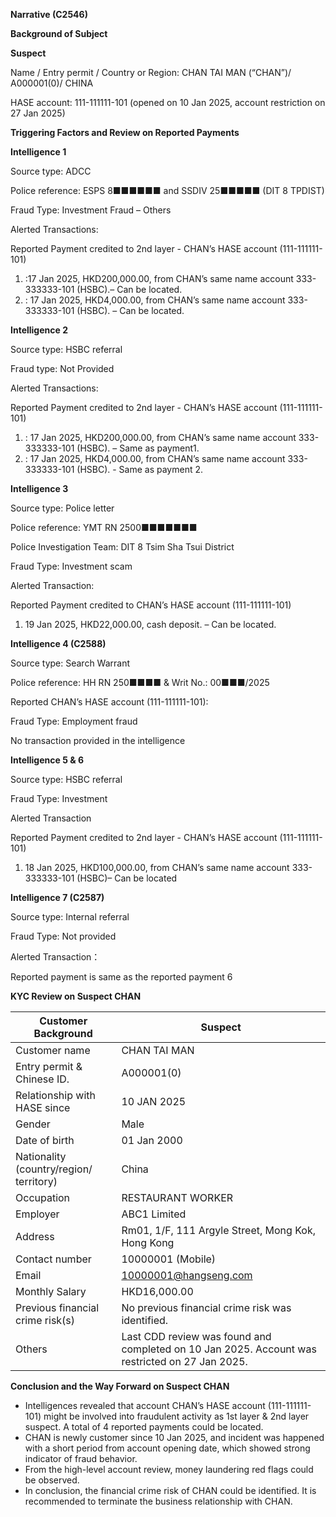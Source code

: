 **Narrative (C2546)**

**Background of Subject**

**Suspect**

Name / Entry permit / Country or Region: CHAN TAI MAN (“CHAN”)/ A000001(0)/ CHINA

HASE account: 111-111111-101 (opened on 10 Jan 2025, account restriction on 27 Jan 2025)

**Triggering Factors and Review on Reported Payments**

**Intelligence 1**

Source type: ADCC

Police reference: ESPS 8■■■■■■ and SSDIV 25■■■■■ (DIT 8 TPDIST)

Fraud Type: Investment Fraud – Others

Alerted Transactions:

Reported Payment credited to 2nd layer - CHAN’s HASE account (111-111111-101)

1. :17 Jan 2025, HKD200,000.00, from CHAN’s same name account 333-333333-101 (HSBC).– Can be located.
2. : 17 Jan 2025, HKD4,000.00, from CHAN’s same name account 333-333333-101 (HSBC). – Can be located.

**Intelligence 2**

Source type: HSBC referral

Fraud type: Not Provided

Alerted Transactions:

Reported Payment credited to 2nd layer - CHAN’s HASE account (111-111111-101)

1. : 17 Jan 2025, HKD200,000.00, from CHAN’s same name account 333-333333-101 (HSBC). – Same as payment1.
2. : 17 Jan 2025, HKD4,000.00, from CHAN’s same name account 333-333333-101 (HSBC). - Same as payment 2.

**Intelligence 3**

Source type: Police letter

Police reference: YMT RN 2500■■■■■■■

Police Investigation Team: DIT 8 Tsim Sha Tsui District

Fraud Type: Investment scam

Alerted Transaction:

Reported Payment credited to CHAN’s HASE account (111-111111-101)

1. 19 Jan 2025, HKD22,000.00, cash deposit. – Can be located.

**Intelligence 4 (C2588)**

Source type: Search Warrant

Police reference: HH RN 250■■■■ & Writ No.: 00■■■/2025

Reported CHAN’s HASE account (111-111111-101):

Fraud Type: Employment fraud

No transaction provided in the intelligence

**Intelligence 5 & 6**

Source type: HSBC referral

Fraud Type: Investment

Alerted Transaction

Reported Payment credited to 2nd layer - CHAN’s HASE account (111-111111-101)

1. 18 Jan 2025, HKD100,000.00, from CHAN’s same name account 333-333333-101 (HSBC)– Can be located

**Intelligence 7 (C2587)**

Source type: Internal referral

Fraud Type: Not provided

Alerted Transaction：

Reported payment is same as the reported payment 6

**KYC Review on Suspect CHAN**

| Customer Background | Suspect |
| --- | --- |
| Customer name | CHAN TAI MAN |
| Entry permit & Chinese ID. | A000001(0) |
| Relationship with HASE since | 10 JAN 2025 |
| Gender | Male |
| Date of birth | 01 Jan 2000 |
| Nationality (country/region/ territory) | China |
| Occupation | RESTAURANT WORKER |
| Employer | ABC1 Limited |
| Address | Rm01, 1/F, 111 Argyle Street, Mong Kok, Hong Kong |
| Contact number | 10000001 (Mobile) |
| Email | 10000001@hangseng.com |
| Monthly Salary | HKD16,000.00 |
| Previous financial crime risk(s) | No previous financial crime risk was identified. |
| Others | Last CDD review was found and completed on 10 Jan 2025.  Account was restricted on 27 Jan 2025. |

**Conclusion and the Way Forward on Suspect CHAN**

* Intelligences revealed that account CHAN’s HASE account (111-111111-101) might be involved into fraudulent activity as 1st layer & 2nd layer suspect. A total of 4 reported payments could be located.
* CHAN is newly customer since 10 Jan 2025, and incident was happened with a short period from account opening date, which showed strong indicator of fraud behavior.
* From the high-level account review, money laundering red flags could be observed.
* In conclusion, the financial crime risk of CHAN could be identified. It is recommended to terminate the business relationship with CHAN.
